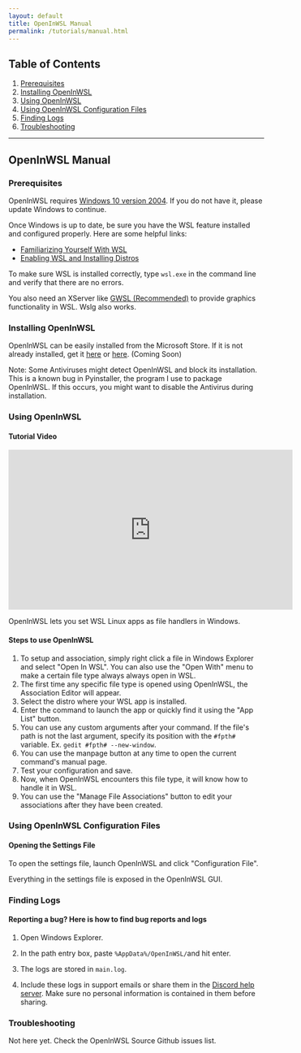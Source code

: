 ```yaml
---
layout: default
title: OpenInWSL Manual
permalink: /tutorials/manual.html
---
```

## Table of Contents
1.  [Prerequisites](#prerequisites)
2.  [Installing OpenInWSL](#installing-openinwsl)
3.  [Using OpenInWSL](#using-openinwsl)
4.  [Using OpenInWSL Configuration Files](#using-openinwsl-configuration-files)
5.  [Finding Logs](#finding-logs)
6.  [Troubleshooting](#troubleshooting)


***

## OpenInWSL Manual

### Prerequisites ###

OpenInWSL requires [Windows 10 version 2004](https://support.microsoft.com/en-us/help/4028685/windows-10-get-the-update). If you do not have it, please update Windows to continue.

Once Windows is up to date, be sure you have the WSL feature installed and configured properly. Here are some helpful links:
*  [Familiarizing Yourself With WSL](https://docs.microsoft.com/en-us/windows/wsl/about)
*  [Enabling WSL and Installing Distros](https://docs.microsoft.com/en-us/windows/wsl/install-win10)

To make sure WSL is installed correctly, type ```wsl.exe``` in the command line and verify that there are no errors.

You also need an XServer like [GWSL (Recommended)](https://opticos.github.io/gwsl) to provide graphics functionality in WSL. Wslg also works.

### Installing OpenInWSL ###

OpenInWSL can be easily installed from the Microsoft Store. If it is not already installed, get it [here](ms-windows-store://pdp/?productid=9ngmqpwcg7sf) or [here](https://www.microsoft.com/en-us/p/openinwsl/9ngmqpwcg7sf). (Coming Soon)

Note: Some Antiviruses might detect OpenInWSL and block its installation. This is a known bug in Pyinstaller, the program I use to package OpenInWSL. If this occurs, you might want to disable the Antivirus during installation.

### Using OpenInWSL ###
#### Tutorial Video
<div class="iframe-container">
  <iframe width="560" height="315" src="https://www.youtube-nocookie.com/embed/8SPFVe47qYA" title="YouTube video player" frameborder="0" allow="accelerometer; autoplay; clipboard-write; encrypted-media; gyroscope; picture-in-picture" allowfullscreen></iframe>
</div>

OpenInWSL lets you set WSL Linux apps as file handlers in Windows.

#### Steps to use OpenInWSL

1. To setup and association, simply right click a file in Windows Explorer and select "Open In WSL". You can also use the "Open With" menu to make a certain file type always always open in WSL.
2. The first time any specific file type is opened using OpenInWSL, the Association Editor will appear.
3. Select the distro where your WSL app is installed.
4. Enter the command to launch the app or quickly find it using the "App List" button.
5. You can use any custom arguments after your command. If the file's path is not the last argument, specify its position with the ```#fpth#``` variable. Ex. ```gedit #fpth# --new-window```.
6. You can use the manpage button at any time to open the current command's manual page.
7. Test your configuration and save. 
8. Now, when OpenInWSL encounters this file type, it will know how to handle it in WSL.
9. You can use the "Manage File Associations" button to edit your associations after they have been created.

### Using OpenInWSL Configuration Files ###

#### Opening the Settings File
To open the settings file, launch OpenInWSL and click "Configuration File".

Everything in the settings file is exposed in the OpenInWSL GUI.

### Finding Logs ###

#### Reporting a bug? Here is how to find bug reports and logs
1.  Open Windows Explorer.

2.  In the path entry box, paste ```%AppData%/OpenInWSL/```and hit enter.

3.  The logs are stored in ```main.log```.

4.  Include these logs in support emails or share them in the [Discord help server](https://discord.gg/VkvNgkH). Make sure no personal information is contained in them before sharing.


### Troubleshooting ###

Not here yet. Check the OpenInWSL Source Github issues list.

